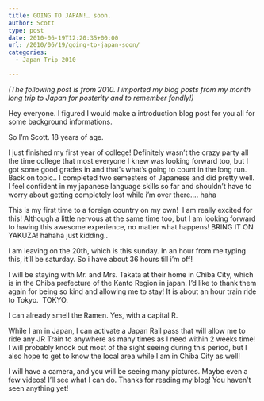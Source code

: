 ```yaml
---
title: GOING TO JAPAN!… soon.
author: Scott
type: post
date: 2010-06-19T12:20:35+00:00
url: /2010/06/19/going-to-japan-soon/
categories:
  - Japan Trip 2010

---
```

_(The following post is from 2010. I imported my blog posts from my month long trip to Japan for posterity and to remember fondly!)_

Hey everyone. I figured I would make a introduction blog post for you all for some background informations.

So I&#8217;m Scott. 18 years of age.

I just finished my first year of college! Definitely wasn&#8217;t the crazy party all the time college that most everyone I knew was looking forward too, but I got some good grades in and that&#8217;s what&#8217;s going to count in the long run. Back on topic.. I completed two semesters of Japanese and did pretty well. I feel confident in my japanese language skills so far and shouldn&#8217;t have to worry about getting completely lost while i&#8217;m over there&#8230;. haha

This is my first time to a foreign country on my own!  I am really excited for this! Although a little nervous at the same time too, but I am looking forward to having this awesome experience, no matter what happens! BRING IT ON YAKUZA! hahaha just kidding..

I am leaving on the 20th, which is this sunday. In an hour from me typing this, it&#8217;ll be saturday. So i have about 36 hours till i&#8217;m off!

I will be staying with Mr. and Mrs. Takata at their home in Chiba City, which is in the Chiba prefecture of the Kanto Region in japan. I&#8217;d like to thank them again for being so kind and allowing me to stay! It is about an hour train ride to Tokyo.  TOKYO.

I can already smell the Ramen. Yes, with a capital R.

While I am in Japan, I can activate a Japan Rail pass that will allow me to ride any JR Train to anywhere as many times as I need within 2 weeks time! I will probably knock out most of the sight seeing during this period, but I also hope to get to know the local area while I am in Chiba City as well!

I will have a camera, and you will be seeing many pictures. Maybe even a few videos! I&#8217;ll see what I can do. Thanks for reading my blog! You haven&#8217;t seen anything yet!